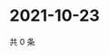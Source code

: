 # 2021-10-23

共 0 条

<!-- BEGIN WEIBO -->
<!-- 最后更新时间 Sat Oct 23 2021 23:00:31 GMT+0800 (China Standard Time) -->

<!-- END WEIBO -->
